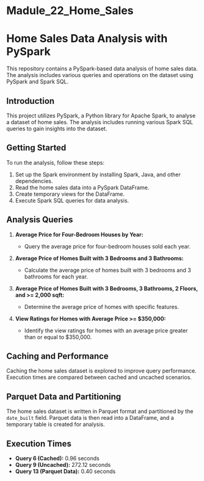# Madule_22_Home_Sales
# Home Sales Data Analysis with PySpark

This repository contains a PySpark-based data analysis of home sales data. The analysis includes various queries and operations on the dataset using PySpark and Spark SQL.


## Introduction

This project utilizes PySpark, a Python library for Apache Spark, to analyse a dataset of home sales. The analysis includes running various Spark SQL queries to gain insights into the dataset.

## Getting Started

To run the analysis, follow these steps:

1. Set up the Spark environment by installing Spark, Java, and other dependencies.
2. Read the home sales data into a PySpark DataFrame.
3. Create temporary views for the DataFrame.
4. Execute Spark SQL queries for data analysis.

## Analysis Queries

1. **Average Price for Four-Bedroom Houses by Year:**
   - Query the average price for four-bedroom houses sold each year.

2. **Average Price of Homes Built with 3 Bedrooms and 3 Bathrooms:**
   - Calculate the average price of homes built with 3 bedrooms and 3 bathrooms for each year.

3. **Average Price of Homes Built with 3 Bedrooms, 3 Bathrooms, 2 Floors, and >= 2,000 sqft:**
   - Determine the average price of homes with specific features.

4. **View Ratings for Homes with Average Price >= $350,000:**
   - Identify the view ratings for homes with an average price greater than or equal to $350,000.

## Caching and Performance

Caching the home sales dataset is explored to improve query performance. Execution times are compared between cached and uncached scenarios.

## Parquet Data and Partitioning

The home sales dataset is written in Parquet format and partitioned by the `date_built` field. Parquet data is then read into a DataFrame, and a temporary table is created for analysis.

## Execution Times

- **Query 6 (Cached):** 0.96 seconds
- **Query 9 (Uncached):** 272.12 seconds
- **Query 13 (Parquet Data):** 0.40 seconds

